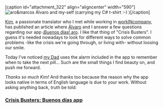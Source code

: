 [caption id="attachment_322" align="aligncenter" width="590"]![aro&amp;marcos](aromarcos.jpg) Álvaro and my-self (carrying my C# t-shirt :-) )[/caption]

[Kim](https://twitter.com/KimCausierTrans), a passionate translator who I met while working in [workINcompany](http://workincompany.com), has published an article where [Álvaro](https://twitter.com/reinoso_alvaro) and I answer a few questions regarding our app [¡Buenos días! aro](http://marcoscobena.com/apps/buenosdias/). I like that thing of "Crisis Busters". I guess it's needed nowadays to look for different ways to solve common problems -like the crisis we're going through, or living with- without loosing our smile.

Today I've noticed [my Dad](https://twitter.com/J_A_Cobena) uses the alarm included in the app to remember when to take the next pill... Such are the small things I find beauty on, and push me forward.

_Thanks so much Kim!_ And thanks too because the reason why the app looks native in terms of English language is due to your work. Without asking anything back, truth be told:

### [Crisis Busters: Buenos días app](http://becomingsevillana.blogspot.com/2016/04/crisis-busters-buenos-dias-app.html)